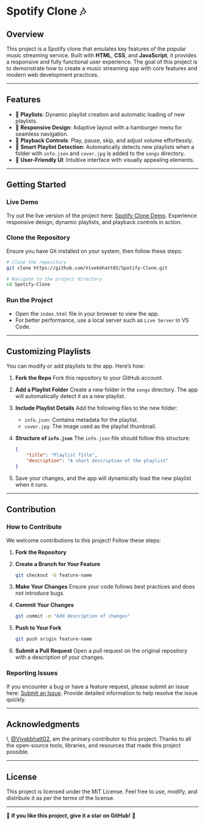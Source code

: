 # Spotify Clone 🎶

## Overview
This project is a Spotify clone that emulates key features of the popular music streaming service. Built with **HTML**, **CSS**, and **JavaScript**, it provides a responsive and fully functional user experience. The goal of this project is to demonstrate how to create a music streaming app with core features and modern web development practices.

---

## Features

- 🎵 **Playlists**: Dynamic playlist creation and automatic loading of new playlists.
- 📱 **Responsive Design**: Adaptive layout with a hamburger menu for seamless navigation.
- 🎷 **Playback Controls**: Play, pause, skip, and adjust volume effortlessly.
- 🤖 **Smart Playlist Detection**: Automatically detects new playlists when a folder with `info.json` and `cover.jpg` is added to the `songs` directory.
- 👥 **User-Friendly UI**: Intuitive interface with visually appealing elements.

---

## Getting Started

### Live Demo
Try out the live version of the project here: [Spotify Clone Demo](https://spotifyclonebyvivek.freewebhostmost.com/).
Experience responsive design, dynamic playlists, and playback controls in action.

### Clone the Repository
Ensure you have Git installed on your system, then follow these steps:

```bash
# Clone the repository
git clone https://github.com/Vivekbhatt02/Spotify-Clone.git

# Navigate to the project directory
cd Spotify-Clone
```

### Run the Project
- Open the `index.html` file in your browser to view the app.
- For better performance, use a local server such as `Live Server` in VS Code.

---

## Customizing Playlists
You can modify or add playlists to the app. Here’s how:

1. **Fork the Repo**
   Fork this repository to your GitHub account.

2. **Add a Playlist Folder**
   Create a new folder in the `songs` directory. The app will automatically detect it as a new playlist.

3. **Include Playlist Details**
   Add the following files to the new folder:

   - `info.json`: Contains metadata for the playlist.
   - `cover.jpg`: The image used as the playlist thumbnail.

4. **Structure of `info.json`**
   The `info.json` file should follow this structure:

   ```json
   {
       "title": "Playlist Title",
       "description": "A short description of the playlist"
   }
   ```

5. Save your changes, and the app will dynamically load the new playlist when it runs.

---

## Contribution

### How to Contribute
We welcome contributions to this project! Follow these steps:

1. **Fork the Repository**
2. **Create a Branch for Your Feature**
   ```bash
   git checkout -b feature-name
   ```
3. **Make Your Changes**
   Ensure your code follows best practices and does not introduce bugs.

4. **Commit Your Changes**
   ```bash
   git commit -m "Add description of changes"
   ```
5. **Push to Your Fork**
   ```bash
   git push origin feature-name
   ```
6. **Submit a Pull Request**
   Open a pull request on the original repository with a description of your changes.

### Reporting Issues
If you encounter a bug or have a feature request, please submit an issue here: [Submit an Issue](https://github.com/Vivekbhatt02/Spotify-Clone/issues). Provide detailed information to help resolve the issue quickly.

---

## Acknowledgments
I, [@Vivekbhatt02](https://github.com/Vivekbhatt02), am the primary contributor to this project. Thanks to all the open-source tools, libraries, and resources that made this project possible.

---

## License
This project is licensed under the MIT License. Feel free to use, modify, and distribute it as per the terms of the license.

---

🌟 **If you like this project, give it a star on GitHub!** 🌟

